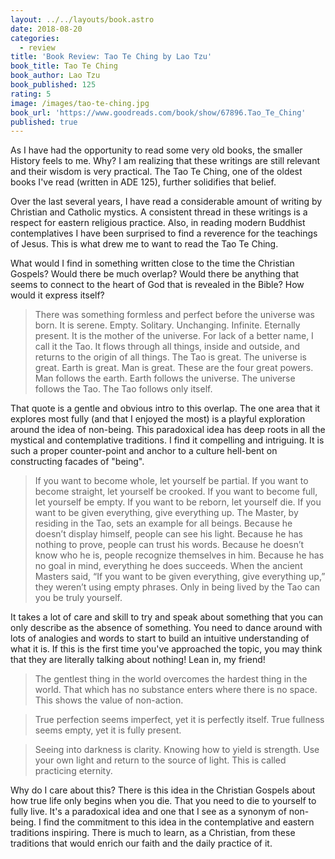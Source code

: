 ```yaml
---
layout: ../../layouts/book.astro
date: 2018-08-20
categories:
  - review
title: 'Book Review: Tao Te Ching by Lao Tzu'
book_title: Tao Te Ching
book_author: Lao Tzu
book_published: 125
rating: 5
image: /images/tao-te-ching.jpg
book_url: 'https://www.goodreads.com/book/show/67896.Tao_Te_Ching'
published: true
---
```

As I have had the opportunity to read some very old books, the smaller History feels to me. Why? I am realizing that these writings are still relevant and their wisdom is very practical. The Tao Te Ching, one of the oldest books I've read (written in ADE 125), further solidifies that belief. 

Over the last several years, I have read a considerable amount of writing by Christian and Catholic mystics. A consistent thread in these writings is a respect for eastern religious practice. Also, in reading modern Buddhist contemplatives I have been surprised to find a reverence for the teachings of Jesus. This is what drew me to want to read the Tao Te Ching. 

What would I find in something written close to the time the Christian Gospels? Would there be much overlap? Would there be anything that seems to connect to the heart of God that is revealed in the Bible? How would it express itself?

> There was something formless and perfect before the universe was born. It is serene. Empty. Solitary. Unchanging. Infinite. Eternally present. It is the mother of the universe. For lack of a better name, I call it the Tao. It flows through all things, inside and outside, and returns to the origin of all things. The Tao is great. The universe is great. Earth is great. Man is great. These are the four great powers. Man follows the earth. Earth follows the universe. The universe follows the Tao. The Tao follows only itself.

That quote is a gentle and obvious intro to this overlap. The one area that it explores most fully (and that I enjoyed the most) is a playful exploration around the idea of non-being. This paradoxical idea has deep roots in all the mystical and contemplative traditions. I find it compelling and intriguing. It is such a proper counter-point and anchor to a culture hell-bent on constructing facades of "being".

> If you want to become whole, let yourself be partial. If you want to become straight, let yourself be crooked. If you want to become full, let yourself be empty. If you want to be reborn, let yourself die. If you want to be given everything, give everything up. The Master, by residing in the Tao, sets an example for all beings. Because he doesn’t display himself, people can see his light. Because he has nothing to prove, people can trust his words. Because he doesn’t know who he is, people recognize themselves in him. Because he has no goal in mind, everything he does succeeds. When the ancient Masters said, “If you want to be given everything, give everything up,” they weren’t using empty phrases. Only in being lived by the Tao can you be truly yourself.

It takes a lot of care and skill to try and speak about something that you can only describe as the absence of something. You need to dance around with lots of analogies and words to start to build an intuitive understanding of what it is. If this is the first time you've approached the topic, you may think that they are literally talking about nothing! Lean in, my friend!

> The gentlest thing in the world overcomes the hardest thing in the world. That which has no substance enters where there is no space. This shows the value of non-action.

> True perfection seems imperfect, yet it is perfectly itself. True fullness seems empty, yet it is fully present.

> Seeing into darkness is clarity. Knowing how to yield is strength. Use your own light and return to the source of light. This is called practicing eternity.

Why do I care about this? There is this idea in the Christian Gospels about how true life only begins when you die. That you need to die to yourself to fully live. It's a paradoxical idea and one that I see as a synonym of non-being. I find the commitment to this idea in the contemplative and eastern traditions inspiring. There is much to learn, as a Christian, from these traditions that would enrich our faith and the daily practice of it.
